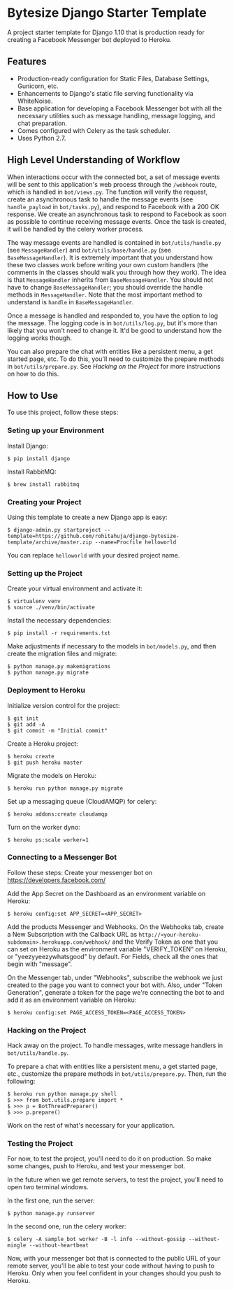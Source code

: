 # Bytesize Django Starter Template

A project starter template for Django 1.10 that is production ready for creating a Facebook Messenger bot deployed to Heroku.

## Features

- Production-ready configuration for Static Files, Database Settings, Gunicorn, etc.
- Enhancements to Django's static file serving functionality via WhiteNoise.
- Base application for developing a Facebook Messenger bot with all the necessary utilities such as message handling, message logging, and chat preparation.
- Comes configured with Celery as the task scheduler.
- Uses Python 2.7.

## High Level Understanding of Workflow
When interactions occur with the connected bot, a set of message events will be sent to this application's web process through the ``/webhook`` route, which is handled in ``bot/views.py``. The function will verify the request, create an asynchronous task to handle the message events (see ``handle_payload`` in ``bot/tasks.py``), and respond to Facebook with a 200 OK response. We create an asynchronous task to respond to Facebook as soon as possible to continue receiving message events. Once the task is created, it will be handled by the celery worker process.

The way message events are handled is contained in ``bot/utils/handle.py`` (see ``MessageHandler``) and ``bot/utils/base/handle.py`` (see ``BaseMessageHandler``). It is extremely important that you understand how these two classes work before writing your own custom handlers (the comments in the classes should walk you through how they work). The idea is that ``MessageHandler`` inherits from ``BaseMessageHandler``. You should not have to change ``BaseMessageHandler``; you should override the handle methods in ``MessageHandler``. Note that the most important method to understand is ``handle`` in ``BaseMessageHandler``.

Once a message is handled and responded to, you have the option to log the message. The logging code is in ``bot/utils/log.py``, but it's more than likely that you won't need to change it. It'd be good to understand how the logging works though.

You can also prepare the chat with entities like a persistent menu, a get started page, etc. To do this, you'll need to customize the prepare methods in ``bot/utils/prepare.py``. See *Hacking on the Project* for more instructions on how to do this.

## How to Use

To use this project, follow these steps:

### Seting up your Environment

Install Django:

    $ pip install django

Install RabbitMQ:
    
    $ brew install rabbitmq

### Creating your Project

Using this template to create a new Django app is easy:

    $ django-admin.py startproject --template=https://github.com/rohitahuja/django-bytesize-template/archive/master.zip --name=Procfile helloworld

You can replace ``helloworld`` with your desired project name.

### Setting up the Project

Create your virtual environment and activate it:

    $ virtualenv venv
    $ source ./venv/bin/activate

Install the necessary dependencies:

    $ pip install -r requirements.txt

Make adjustments if necessary to the models in ``bot/models.py``, and then create the migration files and migrate:

    $ python manage.py makemigrations
    $ python manage.py migrate

### Deployment to Heroku

Initialize version control for the project:

    $ git init
    $ git add -A
    $ git commit -m "Initial commit"

Create a Heroku project:

    $ heroku create
    $ git push heroku master

Migrate the models on Heroku:

    $ heroku run python manage.py migrate

Set up a messaging queue (CloudAMQP) for celery:

    $ heroku addons:create cloudamqp

Turn on the worker dyno:

    $ heroku ps:scale worker=1

### Connecting to a Messenger Bot

Follow these steps:
Create your messenger bot on https://developers.facebook.com/ 

Add the App Secret on the Dashboard as an environment variable on Heroku:
    
    $ heroku config:set APP_SECRET=<APP_SECRET>

Add the products Messenger and Webhooks. On the Webhooks tab, create a New Subscription with the Callback URL as `http://<your-heroku-subdomain>.herokuapp.com/webhook/` and the Verify Token as one that you can set on Heroku as the environment variable "VERIFY_TOKEN" on Heroku, or "yeezyyeezywhatsgood" by default. For Fields, check all the ones that begin with "message".

On the Messenger tab, under "Webhooks", subscribe the webhook we just created to the page you want to connect your bot with. Also, under "Token Generation", generate a token for the page we're connecting the bot to and add it as an environment variable on Heroku:

    $ heroku config:set PAGE_ACCESS_TOKEN=<PAGE_ACCESS_TOKEN>

### Hacking on the Project

Hack away on the project. To handle messages, write message handlers in ``bot/utils/handle.py``.

To prepare a chat with entities like a persistent menu, a get started page, etc., customize the prepare methods in ``bot/utils/prepare.py``. Then, run the following:
    
    $ heroku run python manage.py shell
    $ >>> from bot.utils.prepare import *
    $ >>> p = BotThreadPreparer()
    $ >>> p.prepare()

Work on the rest of what's necessary for your application.

### Testing the Project

For now, to test the project, you'll need to do it on production. So make some changes, push to Heroku, and test your messenger bot.

In the future when we get remote servers, to test the project, you'll need to open two terminal windows.

In the first one, run the server:

    $ python manage.py runserver

In the second one, run the celery worker:

    $ celery -A sample_bot worker -B -l info --without-gossip --without-mingle --without-heartbeat

Now, with your messenger bot that is connected to the public URL of your remote server, you'll be able to test your code without having to push to Heroku. Only when you feel confident in your changes should you push to Heroku. 
